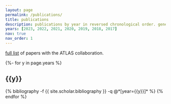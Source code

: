 ```yaml
---
layout: page
permalink: /publications/
title: publications
description: publications by year in reversed chronological order. generated by jekyll-scholar.
years: [2023, 2022, 2021, 2020, 2019, 2018, 2017]
nav: true
nav_order: 1
---
```

<!-- _pages/publications.md style="color:#3498DB"-->
<a href='https://inspirehep.net/authors/1605504https://inspirehep.net/authors/1605504'>full list</a> of papers with the ATLAS collaboration.
<div class="publications">

{%- for y in page.years %}
  <h2 class="year">{{y}}</h2>
  {% bibliography -f {{ site.scholar.bibliography }} -q @*[year={{y}}]* %}
{% endfor %}

</div>
